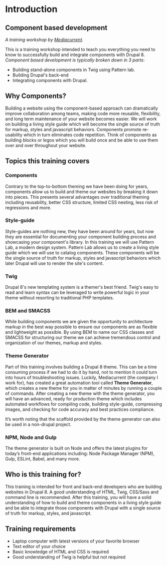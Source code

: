 # Introduction

## Component based development

_A training workshop by_ [_Mediacurrent_](https://mediacurrent.com).

This is a training workshop intended to teach you everything you need to know to successfully build and integrate components with Drupal 8. _Component based development is typically broken down in 3 parts_:

* Building stand-alone components in Twig using Pattern lab.
* Building Drupal's back-end
* Integrating components with Drupal.

## Why Components?

Building a website using the component-based approach can dramatically improve collaboration among teams, making code more reusable, flexibility, and long term maintenance of your website becomes easier. We will work on building a living style guide which will become the single source of truth for markup, styles and javascript behaviors. Components promote re-usability which in turn eliminates code repetition. Think of components as building blocks or legos which you will build once and be able to use them over and over throughout your website.

## Topics this training covers

### Components

Contrary to the top-to-bottom theming we have been doing for years, components allow us to build and theme our websites by breaking it down into pieces. This presents several advantages over traditional theming including reusability, better CSS structure, limited CSS nesting, less risk of regressions and more.

### Style-guide

Style-guides are nothing new, they have been around for years, but now they are essential for documenting your component building process and showcasing your component's library. In this training we will use Pattern Lab, a modern design system. Pattern Lab allows us to create a living style guide which we will use to catalog components. These components will be the single source of truth for markup, styles and javascript behaviors which later Drupal will use to render the site's content.

### Twig

Drupal 8's new templating system is a themer's best friend. Twig's easy to read and learn syntax can be leveraged to write powerful logic in your theme without resorting to traditional PHP templates.

### BEM and SMACSS

While building components we are given the opportunity to architecture markup in the best way possible to ensure our components are as flexible and lightweight as possible. By using BEM to name our CSS classes and SMACSS for structuring our theme we can achieve tremendous control and organization of our themes, markup and styles.

### Theme Generator

Part of this training involves building a Drupal 8 theme. This can be a time consuming process if we had to do it by hand, not to mention it could turn into hours of troubleshooting issues. Luckily, Mediacurrent \(the company I work for\), has created a great automation tool called **Theme Generator**, which creates a new theme for you in matter of minutes by running a couple of commands. After creating a new theme with the theme generator, you will have an advanced, ready for production theme which includes automated workflows for compiling code, building style-guide, compressing images, and checking for code accuracy and best practices compliance.

It’s worth noting that the scaffold provided by the theme generator can also be used in a non-drupal project.

### NPM, Node and Gulp

The theme generator is built on Node and offers the latest plugins for today’s front-end applications including: Node Package Manager \(NPM\), Gulp, ESLint, Babel, and many more.

## Who is this training for?

This training is intended for front and back-end developers who are building websites in Drupal 8. A good understanding of HTML, Twig, CSS/Sass and command line is recommended. After this training, you will have a solid understanding of how to build and theme components in a living style guide and be able to integrate those components with Drupal with a single source of truth for markup, styles, and javascript.

## Training requirements

* Laptop computer with latest versions of your favorite browser
* Text editor of your choice
* Basic knowledge of HTML and CSS is required
* Good understanding of Twig is helpful but not required

